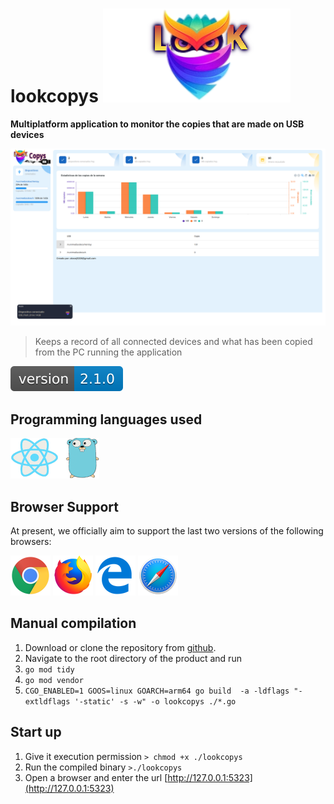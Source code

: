  
# lookcopys ![logo](./frontend/look.png)
**Multiplatform application to monitor the copies that are made on USB devices**

![preview](./frontend/lookcopysapp.png)

>Keeps a record of all connected devices and what has been copied from the PC running the application


![version](./frontend/version1.svg)


## Programming languages used
![react](./frontend/react-go.png)



## Browser Support
At present, we officially aim to support the last two versions of the following browsers:

![react](./frontend/chrome.png)
![react](./frontend/firefox.png)
![react](./frontend/edge.png)
![react](./frontend/safari.png)

## Manual compilation
1. Download or clone the repository from [github](https://github.com/akosej/lookcopys).
2. Navigate to the root  directory of the product and run
3. `go mod tidy`
4. `go mod vendor`
5. `CGO_ENABLED=1 GOOS=linux GOARCH=arm64 go build  -a -ldflags "-extldflags '-static' -s -w" -o lookcopys ./*.go`


## Start up
1. Give it execution permission `> chmod +x ./lookcopys`
2. Run the compiled binary `>./lookcopys`
3. Open a browser and enter the url [http://127.0.0.1:5323](http://127.0.0.1:5323)